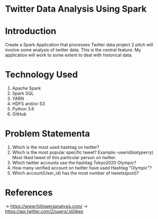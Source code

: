 # Twitter Data Analysis Using Spark

# Introduction
Create a Spark Application that processes Twitter data  project 2 pitch will involve some analysis of twitter data. 
This is the central feature. My application will work to some extent to deal with historical data.

# Technology Used
1. Apache Spark
2. Spark SQL 
3. YARN  
4. HDFS and/or S3
5. Python 3.6
6. GitHub

# Problem Statementa
1. Which is the most used hashtag on twitter?
2. Which is the most popular specific tweet? 
   Example:-userid(katyperry) Most liked tweet of this particular person on twitter.
3. Which twitter accounts use the hashtag Tokyo2020 Olympic?
4. How many verified account on twitter have used Hashtag "Olympic"?
5. Which account(User_id) has the most number of tweets(post)?

# References
-> https://www.followersanalysis.com/
-> https://api.twitter.com/2/users/:id/likes
